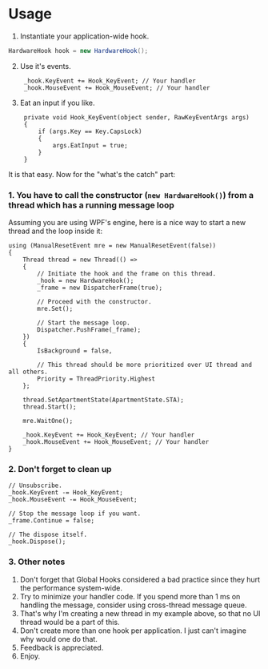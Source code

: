 # Usage

1. Instantiate your application-wide hook.

```csharp
HardwareHook hook = new HardwareHook();
```
    
2. Use it's events.

        _hook.KeyEvent += Hook_KeyEvent; // Your handler
        _hook.MouseEvent += Hook_MouseEvent; // Your handler
    
3. Eat an input if you like.

        private void Hook_KeyEvent(object sender, RawKeyEventArgs args)
        {
            if (args.Key == Key.CapsLock)
            {
                args.EatInput = true;
            }
        }
    
It is that easy.
Now for the "what's the catch" part:

### 1. You have to call the constructor (`new HardwareHook()`) from a thread which has a running message loop

Assuming you are using WPF's engine, here is a nice way to start a new thread and the loop inside it:

    using (ManualResetEvent mre = new ManualResetEvent(false))
    {
        Thread thread = new Thread(() =>
        {
            // Initiate the hook and the frame on this thread.
            _hook = new HardwareHook();
            _frame = new DispatcherFrame(true);

            // Proceed with the constructor.
            mre.Set();

            // Start the message loop.
            Dispatcher.PushFrame(_frame);
        })
        {
            IsBackground = false,

            // This thread should be more prioritized over UI thread and all others.
            Priority = ThreadPriority.Highest
        };

        thread.SetApartmentState(ApartmentState.STA);
        thread.Start();

        mre.WaitOne();
        
        _hook.KeyEvent += Hook_KeyEvent; // Your handler
        _hook.MouseEvent += Hook_MouseEvent; // Your handler
    }
    
### 2. Don't forget to clean up

    // Unsubscribe.
    _hook.KeyEvent -= Hook_KeyEvent;
    _hook.MouseEvent -= Hook_MouseEvent;
    
    // Stop the message loop if you want.
    _frame.Continue = false;
    
    // The dispose itself.
    _hook.Dispose();
    
### 3. Other notes

1. Don't forget that Global Hooks considered a bad practice since they hurt the performance system-wide.
2. Try to minimize your handler code. If you spend more than 1 ms on handling the message, consider using cross-thread message queue.
3. That's why I'm creating a new thread in my example above, so that no UI thread would be a part of this.
4. Don't create more than one hook per application. I just can't imagine why would one do that.
5. Feedback is appreciated.
6. Enjoy.
